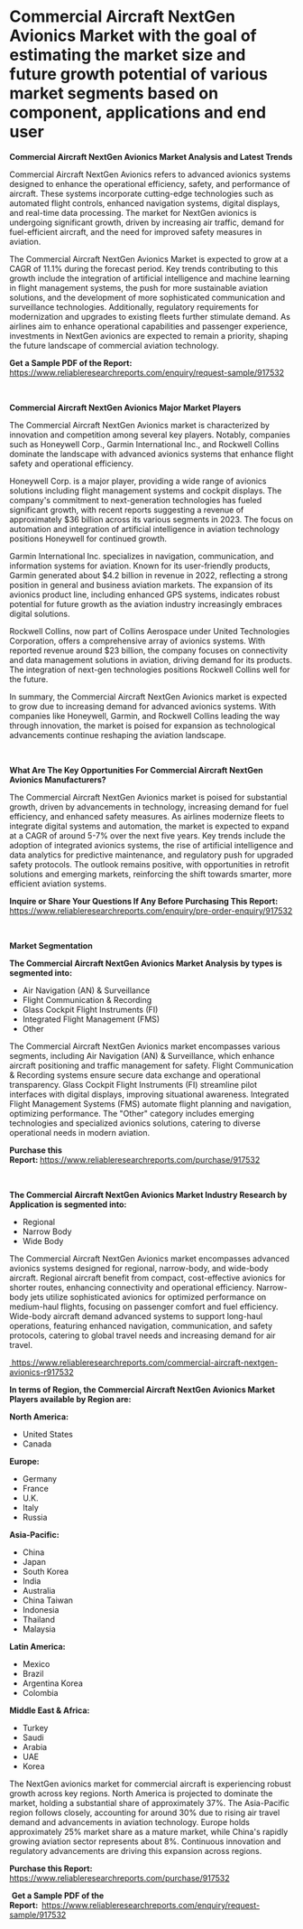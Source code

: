 <p><h1>Commercial Aircraft NextGen Avionics Market with the goal of estimating the market size and future growth potential of various market segments based on component, applications and end user</h1></p><p><strong>Commercial Aircraft NextGen Avionics Market Analysis and Latest Trends</strong></p>
<p><p>Commercial Aircraft NextGen Avionics refers to advanced avionics systems designed to enhance the operational efficiency, safety, and performance of aircraft. These systems incorporate cutting-edge technologies such as automated flight controls, enhanced navigation systems, digital displays, and real-time data processing. The market for NextGen avionics is undergoing significant growth, driven by increasing air traffic, demand for fuel-efficient aircraft, and the need for improved safety measures in aviation.</p><p>The Commercial Aircraft NextGen Avionics Market is expected to grow at a CAGR of 11.1% during the forecast period. Key trends contributing to this growth include the integration of artificial intelligence and machine learning in flight management systems, the push for more sustainable aviation solutions, and the development of more sophisticated communication and surveillance technologies. Additionally, regulatory requirements for modernization and upgrades to existing fleets further stimulate demand. As airlines aim to enhance operational capabilities and passenger experience, investments in NextGen avionics are expected to remain a priority, shaping the future landscape of commercial aviation technology.</p></p>
<p><strong>Get a Sample PDF of the Report:&nbsp;</strong> <a href="https://www.reliableresearchreports.com/enquiry/request-sample/917532?utm_campaign=112&utm_medium=2&utm_source=Github&utm_content=ia&utm_term=18042025&utm_id=commercial-aircraft-nextgen-avionics">https://www.reliableresearchreports.com/enquiry/request-sample/917532</a></p>
<p>&nbsp;</p>
<p><strong>Commercial Aircraft NextGen Avionics Major Market Players</strong></p>
<p><p>The Commercial Aircraft NextGen Avionics market is characterized by innovation and competition among several key players. Notably, companies such as Honeywell Corp., Garmin International Inc., and Rockwell Collins dominate the landscape with advanced avionics systems that enhance flight safety and operational efficiency.</p><p>Honeywell Corp. is a major player, providing a wide range of avionics solutions including flight management systems and cockpit displays. The company's commitment to next-generation technologies has fueled significant growth, with recent reports suggesting a revenue of approximately $36 billion across its various segments in 2023. The focus on automation and integration of artificial intelligence in aviation technology positions Honeywell for continued growth.</p><p>Garmin International Inc. specializes in navigation, communication, and information systems for aviation. Known for its user-friendly products, Garmin generated about $4.2 billion in revenue in 2022, reflecting a strong position in general and business aviation markets. The expansion of its avionics product line, including enhanced GPS systems, indicates robust potential for future growth as the aviation industry increasingly embraces digital solutions.</p><p>Rockwell Collins, now part of Collins Aerospace under United Technologies Corporation, offers a comprehensive array of avionics systems. With reported revenue around $23 billion, the company focuses on connectivity and data management solutions in aviation, driving demand for its products. The integration of next-gen technologies positions Rockwell Collins well for the future.</p><p>In summary, the Commercial Aircraft NextGen Avionics market is expected to grow due to increasing demand for advanced avionics systems. With companies like Honeywell, Garmin, and Rockwell Collins leading the way through innovation, the market is poised for expansion as technological advancements continue reshaping the aviation landscape.</p></p>
<p>&nbsp;</p>
<p><strong>What Are The Key Opportunities For Commercial Aircraft NextGen Avionics Manufacturers?</strong></p>
<p><p>The Commercial Aircraft NextGen Avionics market is poised for substantial growth, driven by advancements in technology, increasing demand for fuel efficiency, and enhanced safety measures. As airlines modernize fleets to integrate digital systems and automation, the market is expected to expand at a CAGR of around 5-7% over the next five years. Key trends include the adoption of integrated avionics systems, the rise of artificial intelligence and data analytics for predictive maintenance, and regulatory push for upgraded safety protocols. The outlook remains positive, with opportunities in retrofit solutions and emerging markets, reinforcing the shift towards smarter, more efficient aviation systems.</p></p>
<p><strong>Inquire or Share Your Questions If Any Before Purchasing This Report:</strong> <a href="https://www.reliableresearchreports.com/enquiry/pre-order-enquiry/917532?utm_campaign=112&utm_medium=2&utm_source=Github&utm_content=ia&utm_term=18042025&utm_id=commercial-aircraft-nextgen-avionics">https://www.reliableresearchreports.com/enquiry/pre-order-enquiry/917532</a></p>
<p>&nbsp;</p>
<p><strong>Market Segmentation</strong></p>
<p><strong>The Commercial Aircraft NextGen Avionics Market Analysis by types is segmented into:</strong></p>
<p><ul><li>Air Navigation (AN) & Surveillance</li><li>Flight Communication & Recording</li><li>Glass Cockpit Flight Instruments (FI)</li><li>Integrated Flight Management (FMS)</li><li>Other</li></ul></p>
<p><p>The Commercial Aircraft NextGen Avionics market encompasses various segments, including Air Navigation (AN) & Surveillance, which enhance aircraft positioning and traffic management for safety. Flight Communication & Recording systems ensure secure data exchange and operational transparency. Glass Cockpit Flight Instruments (FI) streamline pilot interfaces with digital displays, improving situational awareness. Integrated Flight Management Systems (FMS) automate flight planning and navigation, optimizing performance. The "Other" category includes emerging technologies and specialized avionics solutions, catering to diverse operational needs in modern aviation.</p></p>
<p><strong>Purchase this Report:&nbsp;</strong><a href="https://www.reliableresearchreports.com/purchase/917532?utm_campaign=112&utm_medium=2&utm_source=Github&utm_content=ia&utm_term=18042025&utm_id=commercial-aircraft-nextgen-avionics">https://www.reliableresearchreports.com/purchase/917532</a></p>
<p>&nbsp;</p>
<p><strong>The Commercial Aircraft NextGen Avionics Market Industry Research by Application is segmented into:</strong></p>
<p><ul><li>Regional</li><li>Narrow Body</li><li>Wide Body</li></ul></p>
<p><p>The Commercial Aircraft NextGen Avionics market encompasses advanced avionics systems designed for regional, narrow-body, and wide-body aircraft. Regional aircraft benefit from compact, cost-effective avionics for shorter routes, enhancing connectivity and operational efficiency. Narrow-body jets utilize sophisticated avionics for optimized performance on medium-haul flights, focusing on passenger comfort and fuel efficiency. Wide-body aircraft demand advanced systems to support long-haul operations, featuring enhanced navigation, communication, and safety protocols, catering to global travel needs and increasing demand for air travel.</p></p>
<p><a href="https://www.reliableresearchreports.com/commercial-aircraft-nextgen-avionics-r917532?utm_campaign=112&utm_medium=2&utm_source=Github&utm_content=ia&utm_term=18042025&utm_id=commercial-aircraft-nextgen-avionics">&nbsp;https://www.reliableresearchreports.com/commercial-aircraft-nextgen-avionics-r917532</a></p>
<p><strong>In terms of Region, the Commercial Aircraft NextGen Avionics Market Players available by Region are:</strong></p>
<p>
    <p> <strong> North America: </strong>
        <ul>
            <li>United States</li>
            <li>Canada</li>
        </ul>
        </p> 
    <p> <strong> Europe: </strong>
        <ul>
            <li>Germany</li>
            <li>France</li>
            <li>U.K.</li>
            <li>Italy</li>
            <li>Russia</li>
        </ul>
        </p> 
    <p> <strong> Asia-Pacific: </strong>
        <ul>
            <li>China</li>
            <li>Japan</li>
            <li>South Korea</li>
            <li>India</li>
            <li>Australia</li>
            <li>China Taiwan</li>
            <li>Indonesia</li>
            <li>Thailand</li>
            <li>Malaysia</li>
        </ul>
        </p> 
    <p> <strong> Latin America: </strong>
        <ul>
            <li>Mexico</li>
            <li>Brazil</li>
            <li>Argentina Korea</li>
            <li>Colombia</li>
        </ul>
        </p> 
    <p> <strong> Middle East & Africa: </strong>
        <ul>
            <li>Turkey</li>
            <li>Saudi</li>
            <li>Arabia</li>
            <li>UAE</li>
            <li>Korea</li>
        </ul>
    </p>
    </p>
<p><p>The NextGen avionics market for commercial aircraft is experiencing robust growth across key regions. North America is projected to dominate the market, holding a substantial share of approximately 37%. The Asia-Pacific region follows closely, accounting for around 30% due to rising air travel demand and advancements in aviation technology. Europe holds approximately 25% market share as a mature market, while China's rapidly growing aviation sector represents about 8%. Continuous innovation and regulatory advancements are driving this expansion across regions.</p></p>
<p><strong>Purchase this Report: </strong><a href="https://www.reliableresearchreports.com/purchase/917532?utm_campaign=112&utm_medium=2&utm_source=Github&utm_content=ia&utm_term=18042025&utm_id=commercial-aircraft-nextgen-avionics">https://www.reliableresearchreports.com/purchase/917532</a></p>
<p>&nbsp;<strong>Get a Sample PDF of the Report:&nbsp;&nbsp;</strong><a href="https://www.reliableresearchreports.com/enquiry/request-sample/917532?utm_campaign=112&utm_medium=2&utm_source=Github&utm_content=ia&utm_term=18042025&utm_id=commercial-aircraft-nextgen-avionics">https://www.reliableresearchreports.com/enquiry/request-sample/917532</a></p>
<p><strong></strong></p>
<p><p></p><p></p><p></p></p>